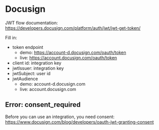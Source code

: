 # Docusign

JWT flow documentation: https://developers.docusign.com/platform/auth/jwt/jwt-get-token/

Fill in:

- token endpoint
	- demo: https://account-d.docusign.com/oauth/token
	- live: https://account.docusign.com/oauth/token
- client id: integration key
- jwtIssuer: integration key
- jwtSubject: user id
- jwtAudience
	- demo: account-d.docusign.com
	- live: account.docusign.com


## Error: consent_required

Before you can use an integration, you need consent: https://www.docusign.com/blog/developers/oauth-jwt-granting-consent